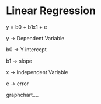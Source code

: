 # Linear Regression

y = b0 + b1x1 + e

y → Dependent Variable

b0 → Y intercept

b1 → slope

x → Independent Variable

e → error

graphchart….
